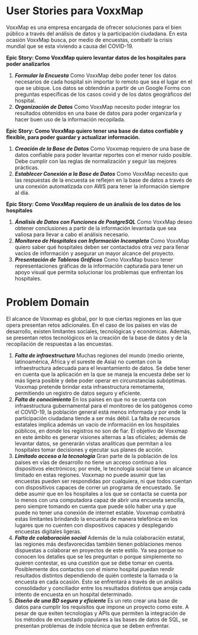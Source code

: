 # User Stories para VoxxMap

VoxxMap es una empresa encargada de ofrecer soluciones para el bien público a través del análisis de datos y la participación ciudadana. En esta ocasión VoxxMap busca, por medio de encuestas, combatir la crisis mundial que se esta viviendo a causa del COVID-19.


**Epic Story: Como VoxxMap quiero levantar datos de los hospitales para poder analizarlos**

1. _**Formular la Encuesta**_ Como VoxxMap debo poder tener los datos necesarios de cada hospital sin importar lo remoto que sea el lugar en el que se ubique. Los datos se obtendrán a partir de un Google Forms con preguntas específicas de los casos covid y de los datos geográficos del hospital.
2. _**Organización de Datos**_ Como VoxxMap necesito poder integrar los resultados obtenidos en una base de datos para poder organizarla y hacer buen uso de la información recopilada.

**Epic Story: Como VoxxMap quiero tener una base de datos confiable y flexible, para poder guardar y actualizar información.**

1. _**Creación de la Base de Datos**_ Como Voxxmap requiero de una base de datos confiable para poder levantar reportes con el menor ruido posible. Debe cumplir con las reglas de normalización y seguir las mejores prácticas.
2. _**Establecer Conexión a la Base de Datos**_ Como VoxxMap necesito que las respuestas de la encuesta se reflejen en la base de datos a través de una conexión automatizada con AWS para tener la información siempre al día.

**Epic Story: Como VoxxMap requiero de un ánalisis de los datos de los hospitales**

1. _**Ánalisis de Datos con Funciones de PostgreSQL**_ Como VoxxMap deseo obtener conclusiones a partir de la información levantada que sea valiosa para llevar a cabo el análisis necesario.
2. _**Monitoreo de Hospitales con Información Incompleta**_ Como VoxxMap quiero saber qué hospitales deben ser contactados otra vez para llenar vacíos de información y asegurar un mayor alcance del proyecto.
3. _**Presentación de Tableros Gráficos**_ Como VoxxMap busco tener representaciones gráficas de la información capturada para tener un apoyo visual que permita solucionar los problemas que enfrentan los hospitales.

# Problem Domain

El alcance de Voxxmap es global, por lo que ciertas regiones en las que  opera presentan retos adicionales. En el caso de los países en vías de desarrollo, existen limitantes sociales, tecnológicas y económicas. Además, se presentan retos tecnológicos en la creación de la base de datos y de la recopilación de respuestas a las encuestas. 

1. _**Falta de infraestructura**_ Muchas regiones del mundo (medio oriente, latinoamérica, África y el sureste de Asia) no cuentan con la infraestructura adecuada para el levantamiento de datos. Se debe tener en cuenta que la aplicación en la que se maneja la encuesta debe ser lo más ligera posible y debe poder operar en circunstancias subóptimas. Voxxmap pretende brindar esta infraestructura remotamente, permitiendo un registro de datos seguro y eficiente.  
2. _**Falta de conocimiento**_ En los países en que no se cuenta con infraestructura gubernamental para el monitoreo de los patógenos como el COVID-19, la población general está menos informada y por ende la participación ciudadana tiende a ser más débil. La falta de recursos estatales implica además un vacío de información en los hospitales públicos, en donde los registros no son de fiar. El objetivo de Voxxmap en este ámbito es generar visiones alternas a las oficiales; además de levantar datos, se generarán vistas analíticas que permitan a los hospitales tomar decisiones y ejecutar sus planes de acción.  
3. _**Limitado acceso a la tecnología**_ Gran parte de la población de los países en vías de desarrollo no tiene un acceso continuo a los dispositivos electrónicos; por ende, le tecnología social tiene un alcance limitado en estas regiones. Voxxmap no puede asumir que las encuestas pueden ser respondidas por cualquiera, ni que todos cuentan con dispositivos capaces de correr un programa de encuestado. Se debe asumir que en los hospitales a los que se contacta se cuenta por lo menos con una computadora capaz de abrir una encuesta sencilla, pero siempre tomando en cuenta que puede sólo haber una y que puede no tener una conexión de internet estable. Voxxmap combatirá estas limitantes brindando la encuesta de manera telefónica en los lugares que no cuenten con dispositivos capaces y desplegando encuestas digitales ligeras. 
4. _**Falta de colaboración social**_ Además de la nula colaboración estatal, las regiones más desfavorecidas también tienen poblaciones menos dispuestas a colaborar en proyectos de este estilo. Ya sea porque no conocen los detalles que se les preguntan o porque simplemente no quieren contestar, es una cuestión que se debe tomar en cuenta. Posiblemente dos contactos con el mismo hospital puedan rendir resultados distintos dependiendo de quién conteste la llamada o la encuesta en cada ocasión. Esto se enfrentará a través de un análisis consolidador y conciliador entre los resultados distintos que arroja cada intento de encuesta en un hospital determinado.  
5. _**Diseño de una BD segura y eficiente**_ Es un reto crear una base de datos para cumplir los requisitos que impone un proyecto como este. A pesar de que exiten tecnologías y APIs que permiten la integración de los métodos de encuestado populares a las bases de datos de SQL, se presentan problemas de índole técnica que se deben enfrentar. 


